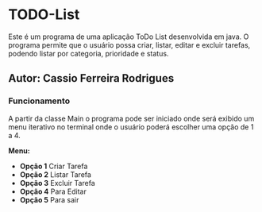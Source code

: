 # TODO-List
Este é um programa de uma aplicação ToDo List desenvolvida em java. O programa permite que o usuário possa criar, listar, editar e excluir tarefas, podendo listar por categoria, prioridade e status.
## Autor: Cassio Ferreira Rodrigues
### Funcionamento
A partir da classe Main o programa pode
ser iniciado onde será exibido um menu iterativo no terminal onde o usuário poderá escolher uma opção de 1 a 4.

**Menu:** 

* **Opção 1** Criar Tarefa
* **Opção 2** Listar Tarefa
* **Opção 3** Excluir Tarefa
* **Opção 4** Para Editar
* **Opção 5** Para sair


